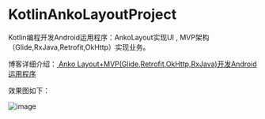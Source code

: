 # KotlinAnkoLayoutProject
Kotlin编程开发Android运用程序：AnkoLayout实现UI , MVP架构（Glide,RxJava,Retrofit,OkHttp）实现业务。

博客详细介绍：[ Anko Layout+MVP(Glide,Retrofit,OkHttp,RxJava)开发Android运用程序](http://blog.csdn.net/hexingen/article/details/73061069)

效果图如下：

![image](http://img.blog.csdn.net/20170611190847450?watermark/2/text/aHR0cDovL2Jsb2cuY3Nkbi5uZXQvaGV4aW5nZW4=/font/5a6L5L2T/fontsize/400/fill/I0JBQkFCMA==/dissolve/70/gravity/SouthEast)
